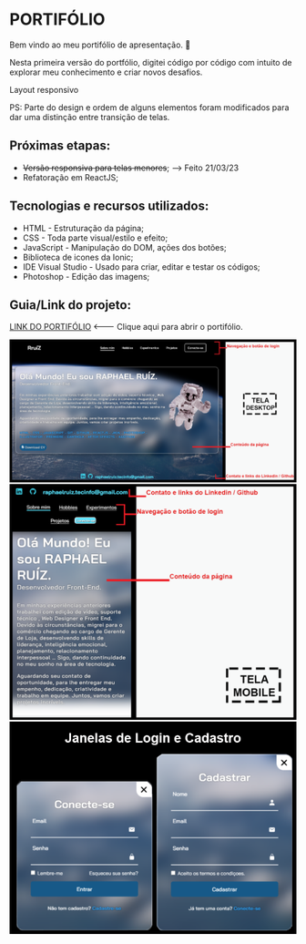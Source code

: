 
# PORTIFÓLIO

Bem vindo ao meu portifólio de apresentação. 👋

Nesta primeira versão do portfólio, digitei código por código com intuito  de explorar meu conhecimento e criar novos desafios.

Layout responsivo

PS: Parte do design  e ordem de alguns elementos foram  modificados para dar uma distinção entre transição de telas.

## Próximas etapas:

* ~~Versão responsiva para telas menores~~; --> Feito 21/03/23
* Refatoração em ReactJS;

## Tecnologias e recursos utilizados:

* HTML - Estruturação da página;
* CSS - Toda parte visual/estilo e efeito;
* JavaScript - Manipulação do DOM, ações dos botões;
* Biblioteca de icones da Ionic;
* IDE Visual Studio - Usado para criar, editar e testar os códigos;
* Photoshop - Edição das imagens;

## Guia/Link do projeto:

[LINK DO PORTIFÓLIO](https://portifolio-ivory-eta.vercel.app/) <--- Clique aqui para abrir o portifólio.

<img src="https://github.com/raphaelruizr/portifolio/blob/main/readme-img/readme-tela_desktop.png?raw=true">
<img src="https://github.com/raphaelruizr/portifolio/blob/main/readme-img/readme-tela_mobile.png?raw=true">
<img src="https://github.com/raphaelruizr/portifolio/blob/main/readme-img/readme-janela_login.png?raw=true">

